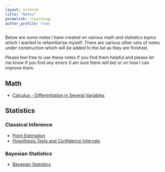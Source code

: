 ```yaml
---
layout: archive
title: "Notes"
permalink: /learning/
author_profile: true
---
```

Below are some notes I have created on various math and statistics topics which I wanted to refamiliarise myself. There are various other sets of notes under construction which will be added to the list as they are finished. 

Please feel free to use these notes if you find them helpful and please let me know if you find any errors (I am sure there will be) or on how I can improve them.

## Math 
- [Calculus - Differentiation in Several Variables](/files/Calculus%20-%20Differentiation%20in%20Several%20Variables.pdf)

## Statistics 

### Classical Inference 
- [Point Estimation](/files/Statistics%20-%20Point%20Estimation.pdf)
- [Hypothesis Tests and Confidence Intervals](/files/Statistics%20-%20Hypothesis%20Tests%20and%20Confidence%20Intervals.pdf)

### Bayesian Statistics
- [Bayesian Statistics](/files/Bayesian%20Statistics.pdf) 

